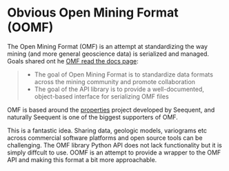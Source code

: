 # Obvious Open Mining Format (OOMF)

The Open Mining Format (OMF) is an attempt at standardizing the way mining (and more general geoscience data) is serialized and managed.
Goals shared ont he [OMF read the docs page](https://omf.readthedocs.io/en/latest/):

> - The goal of Open Mining Format is to standardize data formats across the mining community and promote collaboration
> - The goal of the API library is to provide a well-documented, object-based interface for serializing OMF files

OMF is based around the [properties](https://github.com/seequent/properties) project developed by Seequent, and naturally Seequent is one of the biggest supporters of OMF.

This is a fantastic idea. Sharing data, geologic models, variograms etc across commercial software platforms and open source tools can be challenging. The OMF library Python API does not lack functionality but it is simply diffcult to use. OOMF is an attempt to provide a wrapper to the OMF API and making this format a bit more approachable.
